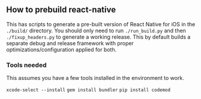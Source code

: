 ## How to prebuild react-native

This has scripts to generate a pre-built version of React Native for iOS in the `./build/` directory. You should only need to run `./run_build.py` and then `./fixup_headers.py` to generate a working release. This by default builds a separate debug and release framework with proper optimizations/configuration applied for both.

### Tools needed

This assumes you have a few tools installed in the environment to work.

`xcode-select --install`
`gem install bundler`
`pip install codemod` 

